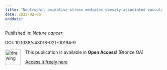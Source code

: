 ```yaml
---
title: "Neutrophil oxidative stress mediates obesity-associated vascular dysfunction and metastatic transmigration."
date: 2022-02-06
enddate:
---
```


Published in: *Nature cancer*

DOI: 10.1038/s43018-021-00194-9

<img src="https://upload.wikimedia.org/wikipedia/commons/thumb/7/77/Open_Access_logo_PLoS_transparent.svg/800px-Open_Access_logo_PLoS_transparent.svg.png" alt="drawing" width="50" align="left"/> &nbsp;&nbsp;&nbsp;This publication is available in **Open Access**! (Bronze OA)

&nbsp;&nbsp;&nbsp;[Access it freely here](https://www.nature.com/articles/s43018-021-00194-9.pdf
)

